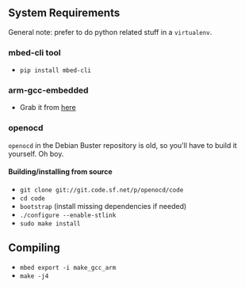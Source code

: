 ## System Requirements
General note: prefer to do python related stuff in a `virtualenv`.

### mbed-cli tool
* `pip install mbed-cli`

### arm-gcc-embedded
* Grab it from [here](https://developer.arm.com/tools-and-software/open-source-software/developer-tools/gnu-toolchain/gnu-rm/downloads)

### openocd
`openocd` in the Debian Buster repository is old, so you'll have to build it yourself. Oh boy.

#### Building/installing from source
* `git clone git://git.code.sf.net/p/openocd/code`
* `cd code`
* `bootstrap` (install missing dependencies if needed)
* `./configure --enable-stlink`
* `sudo make install`

## Compiling
* `mbed export -i make_gcc_arm`
* `make -j4`